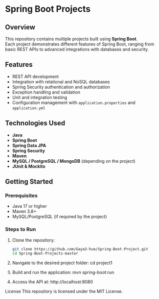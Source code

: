 # Spring Boot Projects

## Overview
This repository contains multiple projects built using **Spring Boot**.  
Each project demonstrates different features of Spring Boot, ranging from basic REST APIs to advanced integrations with databases and security.

## Features
- REST API development
- Integration with relational and NoSQL databases
- Spring Security authentication and authorization
- Exception handling and validation
- Unit and integration testing
- Configuration management with `application.properties` and `application.yml`

## Technologies Used
- **Java**
- **Spring Boot**
- **Spring Data JPA**
- **Spring Security**
- **Maven**
- **MySQL / PostgreSQL / MongoDB** (depending on the project)
- **JUnit & Mockito**

## Getting Started

### Prerequisites
- Java 17 or higher
- Maven 3.8+
- MySQL/PostgreSQL (if required by the project)

### Steps to Run
1. Clone the repository:
   ```bash
   git clone https://github.com/Gaya3-hue/Spring-Boot-Project.git
   cd Spring-Boot-Projects-master
   
2. Navigate to the desired project folder:
cd project1

3. Build and run the application:
mvn spring-boot:run

4. Access the API at:
http://localhost:8080

License
This repository is licensed under the MIT License.
